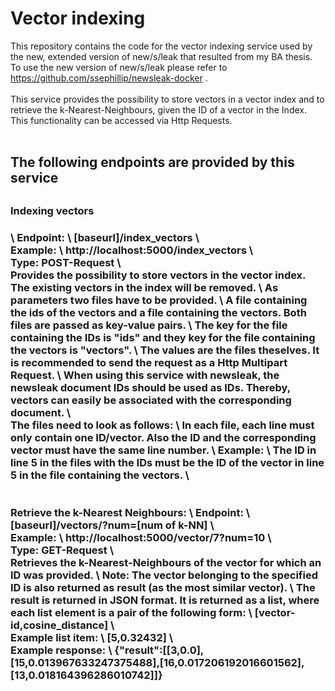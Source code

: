 # Vector indexing

This repository contains the code for the vector indexing service used by the new, extended version of new/s/leak that resulted from my BA thesis.\
To use the new version of new/s/leak please refer to https://github.com/ssephillip/newsleak-docker . 
<br/>
<br/>
This service provides the possibility to store vectors in a vector index and to retrieve the k-Nearest-Neighbours, given the ID of a vector in the Index. \
This functionality can be accessed via Http Requests. \
<br/>
<h2>The following endpoints are provided by this service <h2/>

<h3>Indexing vectors<h3/> \
Endpoint: \
[baseurl]/index_vectors \
<br/>
Example: \
http://localhost:5000/index_vectors \
<br/>
Type: POST-Request \
<br/>
Provides the possibility to store vectors in the vector index. The existing vectors in the index will be removed. \
As parameters two files have to be provided. \
A file containing the ids of the vectors and a file containing the vectors. Both files are passed as key-value pairs. \
The key for the file containing the IDs  is "ids" and they key for the file containing the vectors is "vectors". \
The values are the files theselves. It is recommended to send the request as a Http Multipart Request. \
When using this service with newsleak, the newsleak document IDs should be used as IDs. Thereby, vectors can easily be associated with the corresponding document. \
<br/>
The files need to look as follows: \
In each file, each line must only contain one ID/vector. Also the ID and the corresponding vector must have the same line number. \
Example: \
The ID in line 5 in the files with the IDs must be the ID of the vector in line 5 in the file containing the vectors. \
<br/>
<br/>
<br/>
Retrieve the k-Nearest Neighbours: \
Endpoint: \
[baseurl]/vectors/<ID>?num=[num of k-NN] \
<br/>
Example: \
http://localhost:5000/vector/7?num=10 \
<br/>
Type: GET-Request \
<br/>
Retrieves the k-Nearest-Neighbours of the vector for which an ID was provided. \
Note: The vector belonging to the specified ID is also returned as result (as the most similar vector). \
The result is returned in JSON format. It is returned as a list, where each list element is a pair of the following form: \
[vector-id,cosine_distance] \
<br/>
Example list item: \
[5,0.32432] \
<br/>
Example response: \
{"result":[[3,0.0],[15,0.013967633247375488],[16,0.017206192016601562],[13,0.018164396286010742]]}

